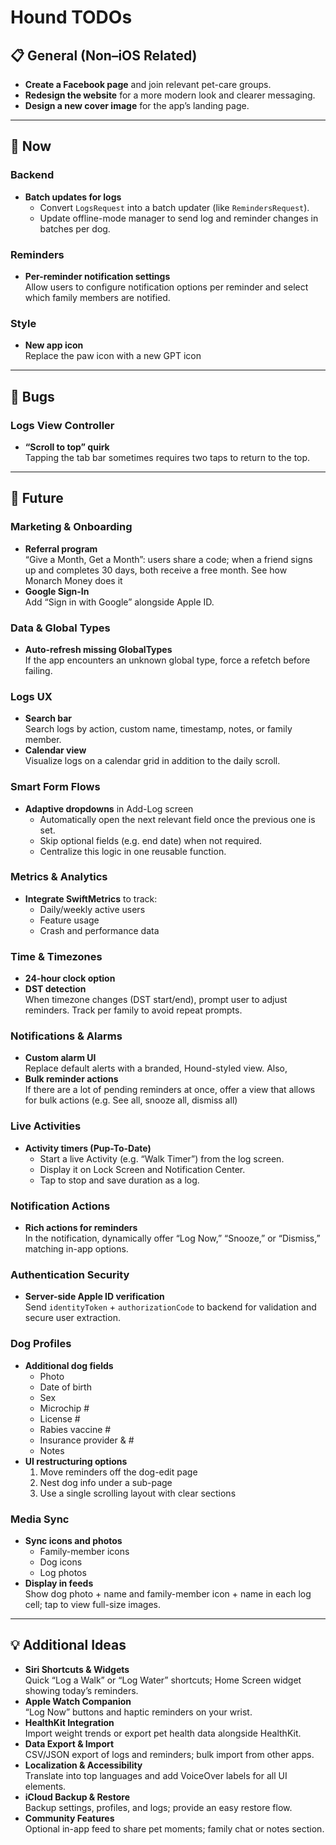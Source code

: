# Hound TODOs

## 📋 General (Non–iOS Related)
- **Create a Facebook page** and join relevant pet-care groups.  
- **Redesign the website** for a more modern look and clearer messaging.  
- **Design a new cover image** for the app’s landing page.

---

## 🚀 Now

### Backend
- **Batch updates for logs**  
  - Convert `LogsRequest` into a batch updater (like `RemindersRequest`).  
  - Update offline-mode manager to send log and reminder changes in batches per dog.

### Reminders
- **Per-reminder notification settings**  
  Allow users to configure notification options per reminder and select which family members are notified.

### Style
- **New app icon**  
  Replace the paw icon with a new GPT icon

---

## 🐛 Bugs

### Logs View Controller
- **“Scroll to top” quirk**  
  Tapping the tab bar sometimes requires two taps to return to the top.

---

## 🎯 Future

### Marketing & Onboarding
- **Referral program**  
  “Give a Month, Get a Month”: users share a code; when a friend signs up and completes 30 days, both receive a free month. See how Monarch Money does it  
- **Google Sign-In**  
  Add “Sign in with Google” alongside Apple ID.

### Data & Global Types
- **Auto-refresh missing GlobalTypes**  
  If the app encounters an unknown global type, force a refetch before failing.

### Logs UX
- **Search bar**  
  Search logs by action, custom name, timestamp, notes, or family member.  
- **Calendar view**  
  Visualize logs on a calendar grid in addition to the daily scroll.

### Smart Form Flows
- **Adaptive dropdowns** in Add-Log screen  
  - Automatically open the next relevant field once the previous one is set.  
  - Skip optional fields (e.g. end date) when not required.  
  - Centralize this logic in one reusable function.

### Metrics & Analytics
- **Integrate SwiftMetrics** to track:  
  - Daily/weekly active users  
  - Feature usage  
  - Crash and performance data

### Time & Timezones
- **24-hour clock option**  
- **DST detection**  
  When timezone changes (DST start/end), prompt user to adjust reminders. Track per family to avoid repeat prompts.

### Notifications & Alarms
- **Custom alarm UI**  
  Replace default alerts with a branded, Hound-styled view.  Also,
- **Bulk reminder actions**  
  If there are a lot of pending reminders at once, offer a view that allows for bulk actions (e.g. See all, snooze all, dismiss all)

### Live Activities
- **Activity timers (Pup-To-Date)**  
  - Start a live Activity (e.g. “Walk Timer”) from the log screen.  
  - Display it on Lock Screen and Notification Center.  
  - Tap to stop and save duration as a log.

### Notification Actions
- **Rich actions for reminders**  
  In the notification, dynamically offer “Log Now,” “Snooze,” or “Dismiss,” matching in-app options.

### Authentication Security
- **Server-side Apple ID verification**  
  Send `identityToken` + `authorizationCode` to backend for validation and secure user extraction.

### Dog Profiles
- **Additional dog fields**  
  - Photo  
  - Date of birth  
  - Sex  
  - Microchip #  
  - License #  
  - Rabies vaccine #  
  - Insurance provider & #  
  - Notes  
- **UI restructuring options**  
  1. Move reminders off the dog-edit page  
  2. Nest dog info under a sub-page  
  3. Use a single scrolling layout with clear sections

### Media Sync
- **Sync icons and photos**  
  - Family-member icons  
  - Dog icons  
  - Log photos  
- **Display in feeds**  
  Show dog photo + name and family-member icon + name in each log cell; tap to view full-size images.

---

## 💡 Additional Ideas

- **Siri Shortcuts & Widgets**  
  Quick “Log a Walk” or “Log Water” shortcuts; Home Screen widget showing today’s reminders.  
- **Apple Watch Companion**  
  “Log Now” buttons and haptic reminders on your wrist.  
- **HealthKit Integration**  
  Import weight trends or export pet health data alongside HealthKit.  
- **Data Export & Import**  
  CSV/JSON export of logs and reminders; bulk import from other apps.  
- **Localization & Accessibility**  
  Translate into top languages and add VoiceOver labels for all UI elements.  
- **iCloud Backup & Restore**  
  Backup settings, profiles, and logs; provide an easy restore flow.  
- **Community Features**  
  Optional in-app feed to share pet moments; family chat or notes section.
